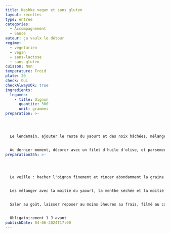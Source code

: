 ```yaml
---
title: Keshke vegan et sans gluten
layout: recettes
type: entree
categories:
  - Accompagnement
  - Sauce
auteur: ça vaulx le détour
regime:
  - vegetarien
  - vegan
  - sans-lactose
  - sans-gluten
cuisson: Non
temperature: Froid
plate: 20
check: Oui
checkAlwaysOk: true
ingredients:
  legumes:
    - title: Oignon
      quantite: 300
      unit: grammes
preparation: >-
  



  Le lendemain, ajouter le reste du yaourt et des noix hâchées, mélanger.


  Au dernier moment, décorer avec un filet d'huile d'olive, et parsemer d'un peu de noix grossièrement hâchées et de menthe séchée.
preparation24h: >-
  



  La veille : hacher l'oignon finement et rincer abondamment la graine.


  Les mélanger avec la moitié du yaourt, la menthe séchée et la moitié des noix hâchées.


  Saler au goût, laisser reposer au moins 5heures au frais, filmé au contact.


  Obligatoirement 1 J avant
publishDate: 04-06-2024T17:00
---
```

